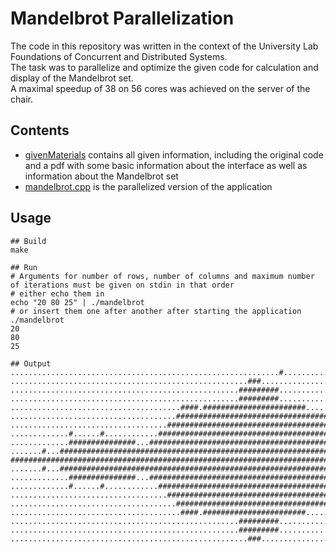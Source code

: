 # Mandelbrot Parallelization

The code in this repository was written in the context of the University Lab Foundations of Concurrent and Distributed Systems.  
The task was to parallelize and optimize the given code for calculation and display of the Mandelbrot set.  
A maximal speedup of 38 on 56 cores was achieved on the server of the chair.

## Contents
- [givenMaterials](./givenMaterial/) contains all given information, including the original code and a pdf with some basic information about the interface as well as information about the Mandelbrot set
- [mandelbrot.cpp](./mandelbrot.cpp) is the parallelized version of the application

## Usage
```
## Build
make

## Run
# Arguments for number of rows, number of columns and maximum number of iterations must be given on stdin in that order
# either echo them in
echo "20 80 25" | ./mandelbrot
# or insert them one after another after starting the application
./mandelbrot
20
80
25

## Output
............................................................#...................
.....................................................###........................
...................................................#########....................
...................................................#########....................
......................................####.#######################.....#........
.....................................####################################.......
...................................#######################################......
.............#......#............##########################################.....
.............###############...##############################################...
.......#...################################################################.....
#######################################################################.........
.......#...################################################################.....
.............###############...##############################################...
.............#......#............##########################################.....
...................................#######################################......
.....................................####################################.......
......................................####.#######################.....#........
...................................................#########....................
...................................................#########....................
.....................................................###........................

```